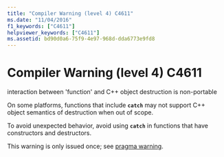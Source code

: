 ```yaml
---
title: "Compiler Warning (level 4) C4611"
ms.date: "11/04/2016"
f1_keywords: ["C4611"]
helpviewer_keywords: ["C4611"]
ms.assetid: bd90d0a6-75f9-4e97-968d-dda6773e9fd8
---
```

# Compiler Warning (level 4) C4611

interaction between 'function' and C++ object destruction is non-portable

On some platforms, functions that include **`catch`** may not support C++ object semantics of destruction when out of scope.

To avoid unexpected behavior, avoid using **`catch`** in functions that have constructors and destructors.

This warning is only issued once; see [pragma warning](../../preprocessor/warning.md).
